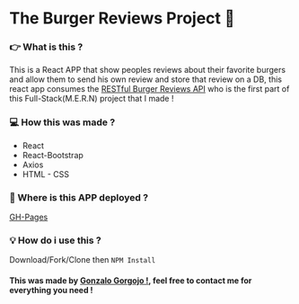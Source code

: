 # The Burger Reviews Project :hamburger:

### 👉 What is this ?

This is a React APP that show peoples reviews about their favorite burgers and allow them to send his own review and store that review on a DB, this react app consumes the [RESTful Burger Reviews API](https://burgers-reviews.herokuapp.com/api/documentation) who is the first part of this Full-Stack(M.E.R.N) project that I made !

### :computer: How this was made ?

- React
- React-Bootstrap
- Axios
- HTML - CSS

### :floppy_disk: Where is this APP deployed ?

[GH-Pages](https://gonzalogorgojo.github.io/BurgerProject_FrontEnd)

### :bulb: How do i use this ?

Download/Fork/Clone then `NPM Install`<br>

#### This was made by [Gonzalo Gorgojo !](https://www.linkedin.com/in/gonzalogorgojo/), feel free to contact me for everything you need !
